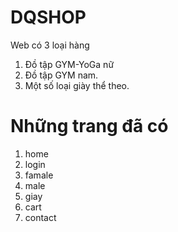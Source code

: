 # DQSHOP
Web có 3 loại hàng 
1. Đồ tập GYM-YoGa nữ
2. Đồ tập GYM nam.
3. Một số loại giày thể theo.


# Những trang đã có
1. home
2. login
3. famale
4. male
5. giay
6. cart
7. contact
